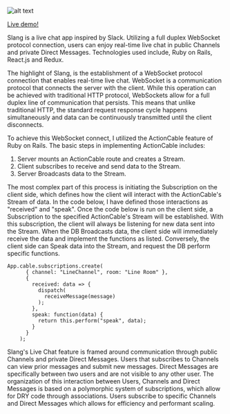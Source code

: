 ![alt text](https://github.com/Benpong89/slang/blob/master/app/assets/images/newlogo7.png)

[Live demo!](https://slangg.herokuapp.com/#/)

Slang is a live chat app inspired by Slack. Utilizing a full duplex WebSocket protocol connection, users can enjoy real-time live chat in public Channels and private Direct Messages. Technologies used include, Ruby on Rails, React.js and Redux.

The highlight of Slang, is the establishment of a WebSocket protocol connection that enables real-time live chat. WebSocket is a communication protocol that connects the server with the client. While this operation can be achieved with traditional HTTP protocol, WebSockets allow for a full duplex line of communication that persists. This means that unlike traditional HTTP, the standard request response cycle happens simultaneously and data can be continuously transmitted until the client disconnects.

To achieve this WebSocket connect, I utilized the ActionCable feature of Ruby on Rails. The basic steps in implementing ActionCable includes:

1.  Server mounts an ActionCable route and creates a Stream.
2.  Client subscribes to receive and send data to the Stream.
3.  Server Broadcasts data to the Stream.

The most complex part of this process is initiating the Subscription on the client side, which defines how the client will interact with the ActionCable's Stream of data. In the code below, I have defined those interactions as "received" and "speak". Once the code below is run on the client side, a Subscription to the specified ActionCable's Stream will be established. With this subscription, the client will always be listening for new data sent into the Stream. When the DB Broadcasts data, the client side will immediately receive the data and implement the functions as listed. Conversely, the client side can Speak data into the Stream, and request the DB perform specific functions.

```
App.cable.subscriptions.create(
      { channel: "LineChannel", room: "Line Room" },
      {
        received: data => {
          dispatch(
            receiveMessage(message)
          );
        },
        speak: function(data) {
          return this.perform("speak", data);
        }
      }
    );
```

Slang's Live Chat feature is framed around communication through public Channels and private Direct Messages. Users that subscribes to Channels can view prior messages and submit new messages. Direct Messages are specifically between two users and are not visible to any other user. The organization of this interaction between Users, Channels and Direct Messages is based on a polymorphic system of subscriptions, which allow for DRY code through associations. Users subscribe to specific Channels and Direct Messages which allows for efficiency and performant scaling.
